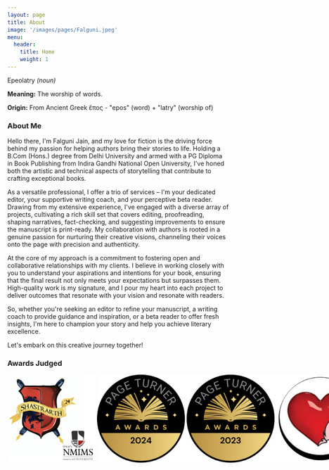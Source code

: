```yaml
---
layout: page
title: About
image: '/images/pages/Falguni.jpeg'
menu: 
  header:
    title: Home
    weight: 1
---
```


Epeolatry *(noun)* 

**Meaning:** The worship of words.

**Origin:** From Ancient Greek ἔπος - "epos" (word) + "latry" (worship of)

### About Me
Hello there, I'm Falguni Jain, and my love for fiction is the driving force behind my passion for helping authors bring their stories to life. Holding a B.Com (Hons.) degree from Delhi University and armed with a PG Diploma in Book Publishing from Indira Gandhi National Open University, I've honed both the artistic and technical aspects of storytelling that contribute to crafting exceptional books.

As a versatile professional, I offer a trio of services – I'm your dedicated editor, your supportive writing coach, and your perceptive beta reader. Drawing from my extensive experience, I've engaged with a diverse array of projects, cultivating a rich skill set that covers editing, proofreading, shaping narratives, fact-checking, and suggesting improvements to ensure the manuscript is print-ready. My collaboration with authors is rooted in a genuine passion for nurturing their creative visions, channeling their voices onto the page with precision and authenticity.

At the core of my approach is a commitment to fostering open and collaborative relationships with my clients. I believe in working closely with you to understand your aspirations and intentions for your book, ensuring that the final result not only meets your expectations but surpasses them. High-quality work is my signature, and I pour my heart into each project to deliver outcomes that resonate with your vision and resonate with readers.

So, whether you're seeking an editor to refine your manuscript, a writing coach to provide guidance and inspiration, or a beta reader to offer fresh insights, I'm here to champion your story and help you achieve literary excellence. 

Let's embark on this creative journey together!

### Awards Judged
<div style="white-space: nowrap; text-align: center;">
  <img src="/images/posts/Shastrarth-2024.png" alt="Shastrarth 2024 – NMIMS Debating Fest" style="width:200px;height:200px; display: inline-block;">
  <img src="/images/posts/PTA-2024.png" alt="Page Turner Awards 2024" style="width:200px;height:200px; display: inline-block;">
  <img src="/images/posts/PTA-2023.png" alt="Page Turner Awards 2023" style="width:200px;height:200px; display: inline-block;">
  <img src="/images/posts/Lets-write-publication.png" alt="Let's Write Publication Writing Contest 2023" style="width:200px;height:200px; display: inline-block;">
  <img src="/images/posts/PTA-2022.png" alt="Page Turner Awards 2022" style="width:200px;height:200px; display: inline-block;">
</div>


